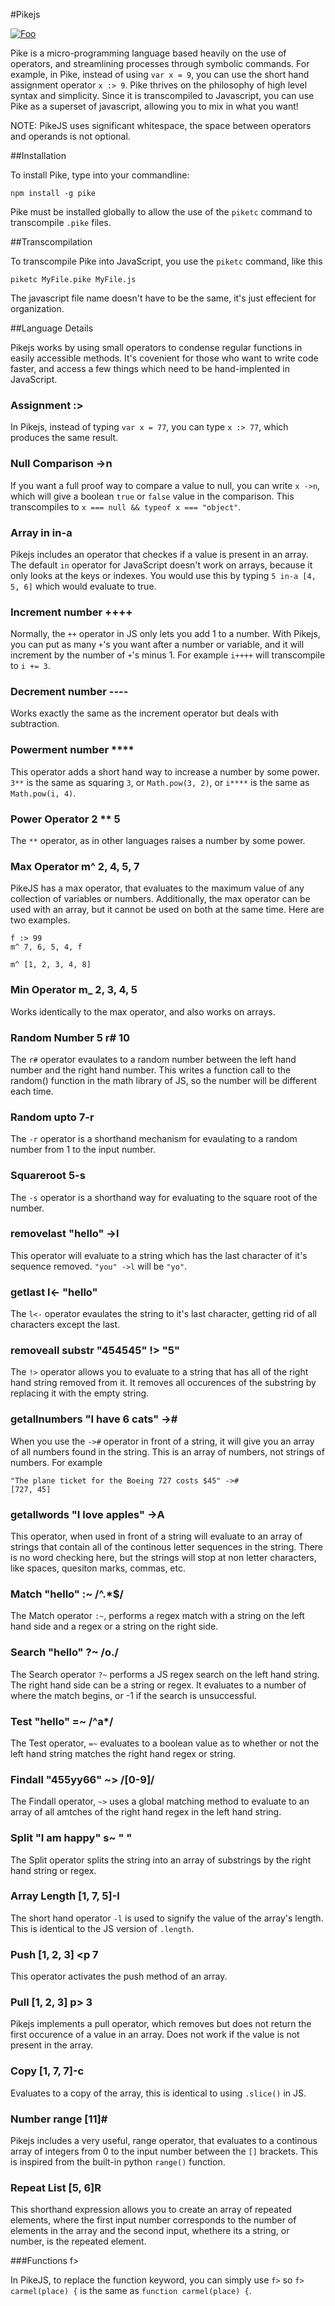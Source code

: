 #Pikejs

[![Foo](http://www.farnhamanglingsociety.com/assets/images-species/pike_esox_lucius.gif)](https://www.npmjs.com/package/pikejs)

Pike is a micro-programming language based heavily on the use of operators, and streamlining processes through symbolic commands.
For example, in Pike, instead of using `var x = 9`, you can use the short hand assignment operator `x :> 9`. Pike thrives on the philosophy of high level
syntax and simplicity. Since it is transcompiled to Javascript, you can use Pike as a superset of javascript, allowing you to mix in what you want!

NOTE: PikeJS uses significant whitespace, the space between operators and operands is not optional.

##Installation

To install Pike, type into your commandline:

`npm install -g pike`

Pike must be installed globally to allow the use of the `piketc` command to transcompile `.pike` files.

##Transcompilation

To transcompile Pike into JavaScript, you use the `piketc` command, like this

`piketc MyFile.pike MyFile.js`

The javascript file name doesn't have to be the same, it's just effecient for organization.

##Language Details

Pikejs works by using small operators to condense regular functions in easily accessible methods. It's covenient for those who want to write code faster, and access a few things which need to be hand-implented in JavaScript.

### Assignment :>

In Pikejs, instead of typing `var x = 77`, you can type `x :> 77`, which produces the same result.

### Null Comparison ->n

If you want a full proof way to compare a value to null, you can write `x ->n`, which will give a boolean `true` or `false` value in the comparison. This transcompiles to 
`x === null && typeof x === "object"`.

### Array in in-a

Pikejs includes an operator that checkes if a value is present in an array. The default `in` operator for JavaScript doesn't work on arrays, because it only looks at the keys or indexes. You would use this by typing `5 in-a [4, 5, 6]` which would evaluate to true.

### Increment number ++++

Normally, the `++` operator in JS only lets you add 1 to a number. With Pikejs, you can put as many `+`'s you want after a number or variable, and it will increment by the number of `+`'s minus 1. For example `i++++` will transcompile to `i += 3`.

### Decrement number ----

Works exactly the same as the increment operator but  deals with subtraction.

### Powerment number ****

This operator adds a short hand way to increase a number by some power. `3**` is the same as squaring `3`, or `Math.pow(3, 2)`, or `i****` is the same as `Math.pow(i, 4)`.

### Power Operator 2 ** 5

The `**` operator, as in other languages raises a number by some power.

### Max Operator m^ 2, 4, 5, 7

PikeJS has a max operator, that evaluates to the maximum value of any collection of variables or numbers. Additionally, the max operator can be used with an array, but it cannot be used on both at the same time. Here are two examples.

```
f :> 99
m^ 7, 6, 5, 4, f

m^ [1, 2, 3, 4, 8]
```
### Min Operator m_ 2, 3, 4, 5

Works identically to the max operator, and also works on arrays.

### Random Number 5 r# 10

The `r#` operator evaulates to a random number between the left hand number and the right hand number. This writes a function call to the random() function in the math library of JS, so the number will be different each time. 

### Random upto 7-r

The `-r` operator is a shorthand mechanism for evaulating to a random number from 1 to the input number.

### Squareroot 5-s

The `-s` operator is a shorthand way for evaluating to the square root of the number.

### removelast "hello" ->l

This operator will evaluate to a string which has the last character of it's sequence removed. `"you" ->l`
will be `"yo"`.
 
### getlast l<- "hello"

The `l<-` operator evaulates the string to it's last character, getting rid of all characters except the last.

### removeall substr "454545" !> "5"

The `!>` operator allows you to evaluate to a string that has all of the right hand string removed from it. It removes all occurences of the substring by replacing it with the empty string.

### getallnumbers "I have 6 cats" ->#

When you use the `->#` operator in front of a string, it will give you an array of all numbers found in the string. This is an array of numbers, not strings of numbers. For example

```
"The plane ticket for the Boeing 727 costs $45" ->#
[727, 45]
``` 
### getallwords "I love apples" ->A

This operator, when used in front of a string will evaluate to an array of strings that contain all of the continous letter sequences in the string. There is no word checking here, but the strings will stop at non letter characters, like spaces, quesiton marks, commas, etc.

### Match "hello" :~ /^.*$/

The Match operator `:~`, performs a regex match with a string on the left hand side and a regex or a string on the right side.

### Search "hello" ?~ /o./

The Search operator `?~` performs a JS regex search on the left hand string. The right hand side can be a string or regex. It evaluates to a number of where the match begins, or -1 if the search is unsuccessful.

### Test "hello" =~ /^a*/

The Test operator, `=~` evaluates to a boolean value as to whether or not the left hand string matches the right hand regex or string.

### Findall "455yy66" ~> /[0-9]/

The Findall operator, `~>` uses a global matching method  to evaluate to an array of all amtches of the right hand regex in the left hand string.

### Split "I am happy" s~ " "

The Split operator splits the string into an array of substrings by the right hand string or regex.

### Array Length [1, 7, 5]-l

The short hand operator `-l` is used to signify the value of the array's length. This is identical to the JS version of `.length`.

### Push [1, 2, 3] <p 7

This operator activates the push method of an array.

### Pull [1, 2, 3] p> 3

Pikejs implements a pull operator, which removes but does not return the first occurence of a value in an array. Does not work if the value is not present in the array.

### Copy [1, 7, 7]-c

Evaluates to a copy of the array, this is identical to using `.slice()` in JS.

### Number range [11]#

Pikejs includes a very useful, range operator, that evaluates to a continous array of integers from 0 to the input number between the `[]` brackets. This is inspired from the built-in python `range()` function.

### Repeat List [5, 6]R

This shorthand expression allows you to create an array of repeated elements, where the first input number corresponds to the number of elements in the array and the second input, whethere its a string, or number, is the repeated element.

###Functions f>

In PikeJS, to replace the function keyword, you can simply use `f>` so `f> carmel(place) {` is the same as `function carmel(place) {`.



